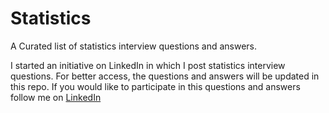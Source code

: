 # Statistics
A Curated list of statistics interview questions and answers.

I started an initiative on LinkedIn in which I post statistics interview questions. For better access, the questions and answers will be updated in this repo.
If you would like to participate in this questions and answers follow me on [LinkedIn](https://www.linkedin.com/in/karan-oberoi-87b75318/)
